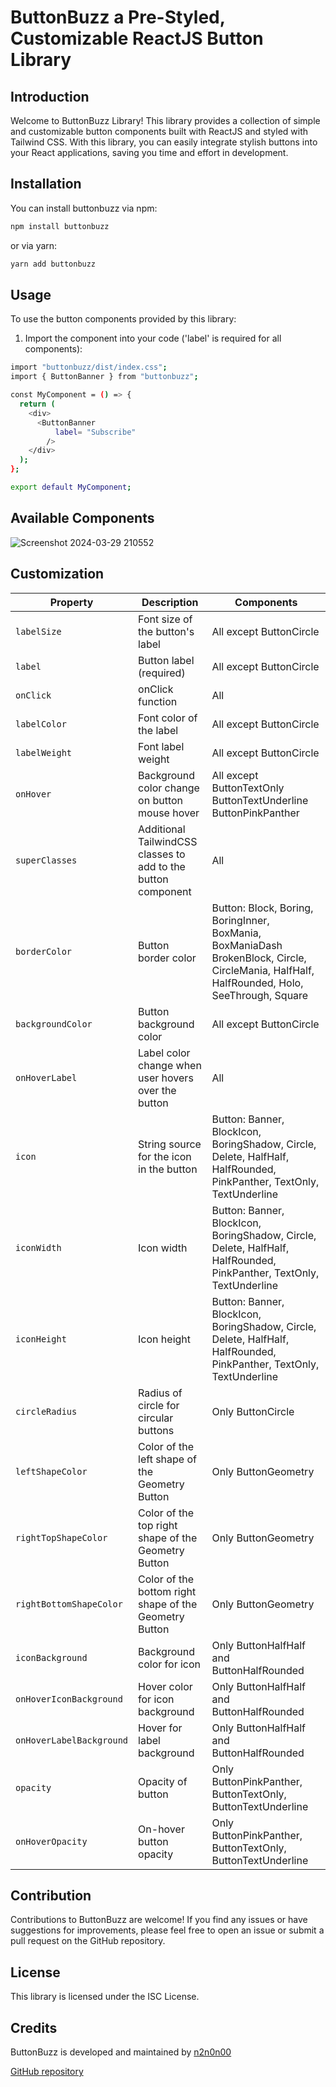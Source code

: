 # ButtonBuzz a Pre-Styled, Customizable ReactJS Button Library

## Introduction

Welcome to ButtonBuzz Library! This library provides a collection of simple and customizable button components built with ReactJS and styled with Tailwind CSS. With this library, you can easily integrate stylish buttons into your React applications, saving you time and effort in development.

## Installation

You can install buttonbuzz via npm:

```bash
npm install buttonbuzz
```

or via yarn:

```bash
yarn add buttonbuzz
```

## Usage

To use the button components provided by this library:

1. Import the component into your code ('label' is required for all components):

```bash
import "buttonbuzz/dist/index.css";
import { ButtonBanner } from "buttonbuzz";

const MyComponent = () => {
  return (
    <div>
      <ButtonBanner
          label= "Subscribe"
        />
    </div>
  );
};

export default MyComponent;
```

## Available Components

![Screenshot 2024-03-29 210552](https://github.com/n2n0n00/buttonbuzz-library/assets/40828429/7d9e7f08-f915-4959-8fd0-11a1d80cba18)

## Customization

| Property                 | Description                                                   | Components                                                                                                                                   |
| ------------------------ | ------------------------------------------------------------- | -------------------------------------------------------------------------------------------------------------------------------------------- |
| `labelSize`              | Font size of the button's label                               | All except ButtonCircle                                                                                                                      |
| `label`                  | Button label (required)                                       | All except ButtonCircle                                                                                                                      |
| `onClick`                | onClick function                                              | All                                                                                                                                          |
| `labelColor`             | Font color of the label                                       | All except ButtonCircle                                                                                                                      |
| `labelWeight`            | Font label weight                                             | All except ButtonCircle                                                                                                                      |
| `onHover`                | Background color change on button mouse hover                 | All except ButtonTextOnly ButtonTextUnderline ButtonPinkPanther                                                                              |
| `superClasses`           | Additional TailwindCSS classes to add to the button component | All                                                                                                                                          |
| `borderColor`            | Button border color                                           | Button: Block, Boring, BoringInner, BoxMania, BoxManiaDash BrokenBlock, Circle, CircleMania, HalfHalf, HalfRounded, Holo, SeeThrough, Square |
| `backgroundColor`        | Button background color                                       | All except ButtonCircle                                                                                                                      |
| `onHoverLabel`           | Label color change when user hovers over the button           | All                                                                                                                                          |
| `icon`                   | String source for the icon in the button                      | Button: Banner, BlockIcon, BoringShadow, Circle, Delete, HalfHalf, HalfRounded, PinkPanther, TextOnly, TextUnderline                         |
| `iconWidth`              | Icon width                                                    | Button: Banner, BlockIcon, BoringShadow, Circle, Delete, HalfHalf, HalfRounded, PinkPanther, TextOnly, TextUnderline                         |
| `iconHeight`             | Icon height                                                   | Button: Banner, BlockIcon, BoringShadow, Circle, Delete, HalfHalf, HalfRounded, PinkPanther, TextOnly, TextUnderline                         |
| `circleRadius`           | Radius of circle for circular buttons                         | Only ButtonCircle                                                                                                                            |
| `leftShapeColor`         | Color of the left shape of the Geometry Button                | Only ButtonGeometry                                                                                                                          |
| `rightTopShapeColor`     | Color of the top right shape of the Geometry Button           | Only ButtonGeometry                                                                                                                          |
| `rightBottomShapeColor`  | Color of the bottom right shape of the Geometry Button        | Only ButtonGeometry                                                                                                                          |
| `iconBackground`         | Background color for icon                                     | Only ButtonHalfHalf and ButtonHalfRounded                                                                                                    |
| `onHoverIconBackground`  | Hover color for icon background                               | Only ButtonHalfHalf and ButtonHalfRounded                                                                                                    |
| `onHoverLabelBackground` | Hover for label background                                    | Only ButtonHalfHalf and ButtonHalfRounded                                                                                                    |
| `opacity`                | Opacity of button                                             | Only ButtonPinkPanther, ButtonTextOnly, ButtonTextUnderline                                                                                  |
| `onHoverOpacity`         | On-hover button opacity                                       | Only ButtonPinkPanther, ButtonTextOnly, ButtonTextUnderline                                                                                  |

## Contribution

Contributions to ButtonBuzz are welcome! If you find any issues or have suggestions for improvements, please feel free to open an issue or submit a pull request on the GitHub repository.

## License

This library is licensed under the ISC License.

## Credits

ButtonBuzz is developed and maintained by [n2n0n00](https://github.com/n2n0n00)

[GitHub repository](https://github.com/n2n0n00/buttonbuzzv1)
